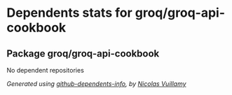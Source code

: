 # Dependents stats for groq/groq-api-cookbook

## Package groq/groq-api-cookbook

No dependent repositories


_Generated using [github-dependents-info](https://github.com/nvuillam/github-dependents-info), by [Nicolas Vuillamy](https://github.com/nvuillam)_